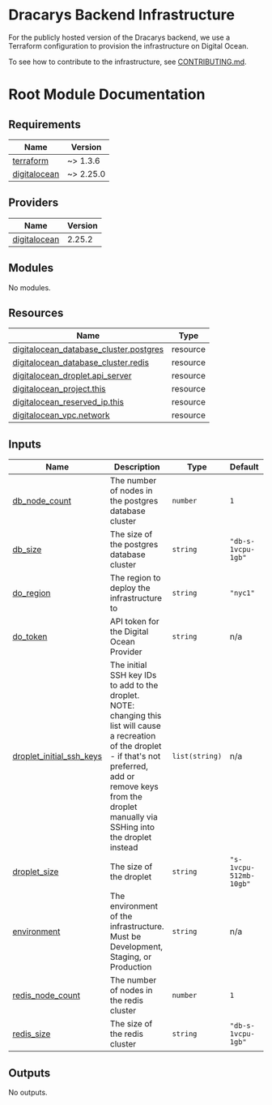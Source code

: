 # Dracarys Backend Infrastructure

For the publicly hosted version of the Dracarys backend, we use a Terraform configuration to provision the infrastructure on Digital Ocean.

To see how to contribute to the infrastructure, see [CONTRIBUTING.md](../CONTRIBUTING.md).

# Root Module Documentation
<!-- BEGIN_TF_DOCS -->
## Requirements

| Name | Version |
|------|---------|
| <a name="requirement_terraform"></a> [terraform](#requirement\_terraform) | ~> 1.3.6 |
| <a name="requirement_digitalocean"></a> [digitalocean](#requirement\_digitalocean) | ~> 2.25.0 |

## Providers

| Name | Version |
|------|---------|
| <a name="provider_digitalocean"></a> [digitalocean](#provider\_digitalocean) | 2.25.2 |

## Modules

No modules.

## Resources

| Name | Type |
|------|------|
| [digitalocean_database_cluster.postgres](https://registry.terraform.io/providers/digitalocean/digitalocean/latest/docs/resources/database_cluster) | resource |
| [digitalocean_database_cluster.redis](https://registry.terraform.io/providers/digitalocean/digitalocean/latest/docs/resources/database_cluster) | resource |
| [digitalocean_droplet.api_server](https://registry.terraform.io/providers/digitalocean/digitalocean/latest/docs/resources/droplet) | resource |
| [digitalocean_project.this](https://registry.terraform.io/providers/digitalocean/digitalocean/latest/docs/resources/project) | resource |
| [digitalocean_reserved_ip.this](https://registry.terraform.io/providers/digitalocean/digitalocean/latest/docs/resources/reserved_ip) | resource |
| [digitalocean_vpc.network](https://registry.terraform.io/providers/digitalocean/digitalocean/latest/docs/resources/vpc) | resource |

## Inputs

| Name | Description | Type | Default | Required |
|------|-------------|------|---------|:--------:|
| <a name="input_db_node_count"></a> [db\_node\_count](#input\_db\_node\_count) | The number of nodes in the postgres database cluster | `number` | `1` | no |
| <a name="input_db_size"></a> [db\_size](#input\_db\_size) | The size of the postgres database cluster | `string` | `"db-s-1vcpu-1gb"` | no |
| <a name="input_do_region"></a> [do\_region](#input\_do\_region) | The region to deploy the infrastructure to | `string` | `"nyc1"` | no |
| <a name="input_do_token"></a> [do\_token](#input\_do\_token) | API token for the Digital Ocean Provider | `string` | n/a | yes |
| <a name="input_droplet_initial_ssh_keys"></a> [droplet\_initial\_ssh\_keys](#input\_droplet\_initial\_ssh\_keys) | The initial SSH key IDs to add to the droplet. NOTE: changing this list will cause a recreation of the droplet - if that's not preferred, add or remove keys from the droplet manually via SSHing into the droplet instead | `list(string)` | n/a | yes |
| <a name="input_droplet_size"></a> [droplet\_size](#input\_droplet\_size) | The size of the droplet | `string` | `"s-1vcpu-512mb-10gb"` | no |
| <a name="input_environment"></a> [environment](#input\_environment) | The environment of the infrastructure. Must be Development, Staging, or Production | `string` | n/a | yes |
| <a name="input_redis_node_count"></a> [redis\_node\_count](#input\_redis\_node\_count) | The number of nodes in the redis cluster | `number` | `1` | no |
| <a name="input_redis_size"></a> [redis\_size](#input\_redis\_size) | The size of the redis cluster | `string` | `"db-s-1vcpu-1gb"` | no |

## Outputs

No outputs.
<!-- END_TF_DOCS -->
